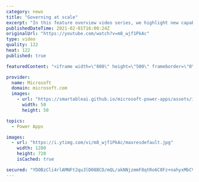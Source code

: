 ```yaml
---
category: news
title: "Governing at scale"
excerpt: "In this feature overview video series, we highlight new capabilities included in the latest update to Microsoft Power Apps.  Microsoft's Power Platform is a rich ecosystem of more than three hundred Microsoft and non-Microsoft connectors that can be leveraged by apps and flows. We are proud to introduce"
publishedDateTime: 2021-02-01T16:00:24Z
originalUrl: "https://youtube.com/watch?v=m8_wjf1PkAc"
type: video
quality: 122
heat: 122
published: true

featuredContent: "<iframe width=\"800\" height=\"500\" frameborder=\"0\" src=\"https://www.youtube.com/embed/m8_wjf1PkAc\" allow=\"accelerometer; autoplay; encrypted-media; gyroscope; picture-in-picture\" allowfullscreen></iframe>"

provider:
  name: Microsoft
  domain: microsoft.com
  images:
    - url: "https://smartableai.github.io/microsoft-power-apps/assets/images/organizations/microsoft.com-50x50.jpg"
      width: 50
      height: 50

topics:
  - Power Apps

images:
  - url: "https://i.ytimg.com/vi/m8_wjf1PkAc/maxresdefault.jpg"
    width: 1280
    height: 720
    isCached: true

secured: "YDOBzCli4rlAMNFt2qu3lD08BCD/mQL/akNNjzmmF8qtRo6C0Fz+nahyxMbCVW7i5SaTSm1mhVu/mJDdgOZBmM4B8xHMEFNNU4A7yTemxxTgykLXSrwVjZSvkkYyyvPjVmWAXCnmHDqaPXCHf9QakMPVa9oxbcpZ+ztI/xpVa2nY8DrRkqLRpNJAjoto9kiqrqTL1kJPdQ2um52ZPUMBAk7fG31ZkkBvTu0BAglB8X1H3RbtnwZMfCsoMyRgP8wcb9YSbIFP+56ipmTxP4X0zhuYW85met5uoa/PONtI2uDL8lhtQELmc9Y3Tq8B7lr0vq8/qjJ6eZYddw30O/CkmjNyZnXwJFTlGcdYPciUjzcTJcJnWT+LYzkhA6H0cn4UAIGwMRb7GB1JX6gXWZXvHJER1iEezd2Svxw0Zsj5zOs=;vrLlwz/ubraNHpjC9lscmA=="
---
```


